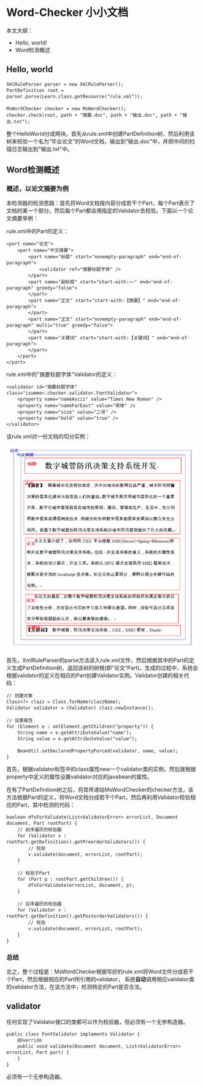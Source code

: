# Word-Checker 小小文档

本文大纲：

* Hello, world!
* Word检测概述

## Hello, world
  
	XmlRuleParser parser = new XmlRuleParser();
	PartDefinition root = parser.parse(Learn.class.getResource("rule.xml"));
	
	MsWordChecker checker = new MsWordChecker();
	checker.check(root, path + "摘要.doc", path + "输出.doc", path + "输出.txt");


整个HelloWorld分成两块，首先从rule.xml中创建PartDefinition树，然后利用该树来校验一个名为“毕业论文”的Word文档，输出到“输出.doc"中，并把中间的扫描日志输出到"输出.txt"中。

## Word检测概述

### 概述，以论文摘要为例

本检测器的检测思路：首先将Word文档按内容分成若干个Part，每个Part表示了文档的某一个部分。然后每个Part都会用指定的Validator去校验。下面以一个论文摘要举例：

rule.xml中的Part的定义：

	<part name="论文">
		<part name="中文摘要">
			<part name="标题" start="nonempty-paragraph" end="end-of-paragraph">
				<validator ref="摘要标题字体" />
			</part>
			<part name="副标题" start="start-with:——" end="end-of-paragraph" greedy="false">
			</part>
			<part name="正文" start="start-with:【摘要】" end="end-of-paragraph">
			</part>
			<part name="正文" start="nonempty-paragraph" end="end-of-paragraph" multi="true" greedy="false">
			</part>
			<part name="关键词" start="start-with:【关键词】" end="end-of-paragraph">
			</part>
		</part>
	</part>

rule.xml中的"摘要标题字体"Validator的定义：

	<validator id="摘要标题字体" class="isummer.checker.validator.FontValidator">
		<property name="nameAscii" value="Times New Roman" />
		<property name="nameFarEast" value="宋体" />
		<property name="size" value="二号" />
		<property name="bold" value="true" />
	</validator>

该rule.xml对一份文档的切分实例：

![](1-1-parts.png)

首先，XmlRuleParser的parse方法读入rule.xml文件，然后根据其中的Part的定义生成PartDefinition树，返回该树的树根(即”论文“Part)。生成的过程中，系统会根据validator的定义在相应的Part创建Validator实例。Validator创建的相关代码：

	// 创建对象
	Class<?> clazz = Class.forName(clazzName);
	Validator validator = (Validator) clazz.newInstance();
	
	// 设置属性
	for (Element e : xmlElement.getChildren("property")) {
		String name = e.getAttributeValue("name");
		String value = e.getAttributeValue("value");
	
		BeanUtil.setDeclaredPropertyForced(validator, name, value);
	}

首先，根据validator标签中的class属性new一个validator类的实例，然后就根据property中定义的属性设置validator对应的javabean的属性。

在有了PartDefinition树之后，将其传递给MsWordChecker的checker方法，该方法根据Part的定义，将Word文档分成若干个Part，然后再利用Validator校验相应的Part，其中检测的代码：

	boolean dfsForValidate(List<ValidatorError> errorList, Document document, Part rootPart) {
		// 前序遍历的校验器
		for (Validator v : rootPart.getDefinition().getPreorderValidators()) {
			// 校验
			v.validate(document, errorList, rootPart);
		}
	
		// 校验子Part
		for (Part p : rootPart.getChildren()) {
			dfsForValidate(errorList, document, p);
		}
	
	    // 后序遍历的校验器
		for (Validator v : rootPart.getDefinition().getPostorderValidators()) {
			// 校验
			v.validate(document, errorList, rootPart);
		}
	}

### 总结

总之，整个过程是：MsWordChecker根据写好的rule.xml将Word文件分成若干个Part，然后根据相应的Part所引用的validator，
系统**自动**调用相应validator类的validator方法，在该方法中，检测特定的Part是否合法。

## validator

任何实现了Validator接口的类都可以作为校验器，但必须有一个无参构造器。

	public class FontValidator implements Validator {
		@Override
		public void validate(Document document, List<ValidatorError> errorList, Part part) {
		}
    }

必须有一个无参构造器。


